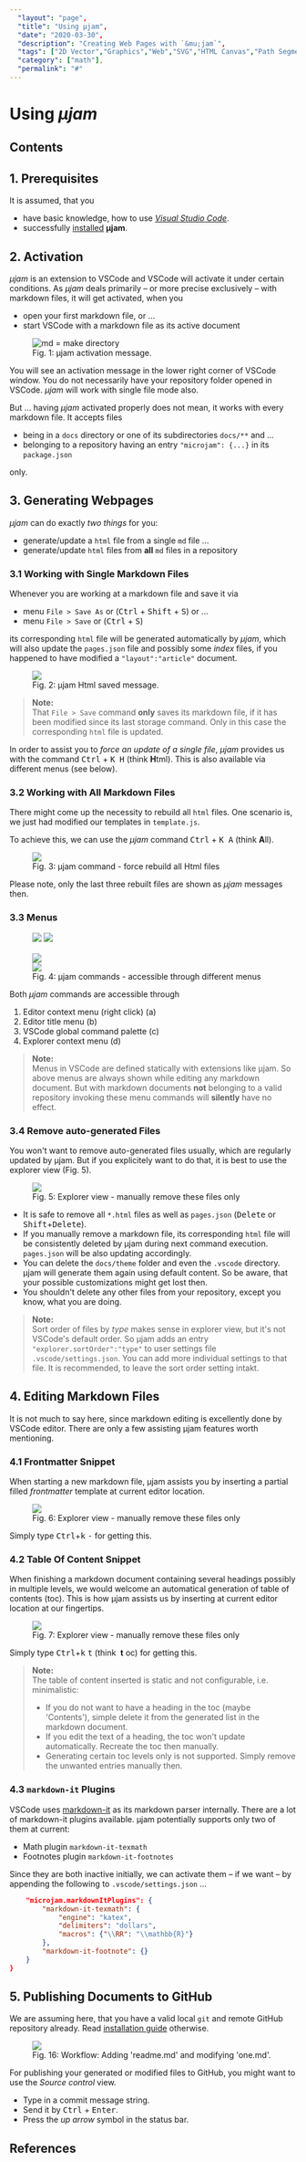 ```yaml
---
  "layout": "page",
  "title": "Using μjam",
  "date": "2020-03-30",
  "description": "Creating Web Pages with `&mu;jam`",
  "tags": ["2D Vector","Graphics","Web","SVG","HTML Canvas","Path Segment"],
  "category": ["math"],
  "permalink": "#"
---
```


# Using *&mu;jam* 

## Contents


## 1. Prerequisites

It is assumed, that you 
* have basic knowledge, how to use [*Visual Studio Code*](https://code.visualstudio.com/).
* successfully [installed](./installationGuide.html) **&mu;jam**.

## 2. Activation

*&mu;jam* is an extension to VSCode and VSCode will activate it under certain conditions. As *&mu;jam* deals primarily &ndash; or more precise exclusively &ndash; with markdown files, it will get activated, when you 

* open your first markdown file, or ...
* start VSCode with a markdown file as its active document

<figure>
  <img src="./img/mu-jam.use.01.png" alt="md = make directory">
  <figcaption>Fig. 1: &mu;jam activation message.</figcaption>
</figure>

You will see an activation message in the lower right corner of VSCode window.
You do not necessarily have your repository folder opened in VSCode. *&mu;jam* will work with single file mode also.

But ... having *&mu;jam* activated properly does not mean, it works with every markdown file. It accepts files 

* being in a `docs` directory or one of its subdirectories `docs/**` and ...
* belonging to a repository having an entry `"microjam": {...}` in its `package.json`

only.

## 3. Generating Webpages

*&mu;jam* can do exactly *two things* for you:

* generate/update a `html` file from a single `md` file ...
* generate/update `html` files from **all** `md` files in a repository

### 3.1 Working with Single Markdown Files

Whenever you are working at a markdown file and save it via

* menu `File > Save As` or (<kbd>Ctrl</kbd> + <kbd>Shift</kbd> + <kbd>S</kbd>) or ...
* menu `File > Save` or (<kbd>Ctrl</kbd> + <kbd>S</kbd>)

its corresponding `html` file will be generated automatically by *&mu;jam*, which will also update the `pages.json` file and possibly some *index* files, if you happened to have modified a `"layout":"article"` document.

<figure>
  <img src="./img/mu-jam.use.02.png">
  <figcaption>Fig. 2: &mu;jam Html saved message.</figcaption>
</figure>

> **Note:**   
>That `File > Save` command **only** saves its markdown file, if it has been modified since its last storage command. Only in this case the corresponding `html` file is updated.

In order to assist you to *force an update of a single file*, *&mu;jam* provides us with the command <kbd>Ctrl</kbd>&nbsp;+&nbsp;<kbd>K</kbd>&nbsp;&nbsp;<kbd>H</kbd> (think **H**tml). This is also available via different menus (see below).

### 3.2 Working with All Markdown Files

There might come up the necessity to rebuild all `html` files. One scenario is, we just had modified our templates in `template.js`.

To achieve this, we can use the *&mu;jam* command <kbd>Ctrl</kbd>&nbsp;+&nbsp;<kbd>K</kbd>&nbsp;&nbsp;<kbd>A</kbd> (think **A**ll).

<figure>
  <img src="./img/mu-jam.use.03.png">
  <figcaption>Fig. 3: &mu;jam command - force rebuild all Html files</figcaption>
</figure>

Please note, only the last three rebuilt files are shown as *&mu;jam* messages then.

### 3.3 Menus

<figure>
  <div><img src="./img/mu-jam.use.04-1.png">
  <img src="./img/mu-jam.use.04-2.png"></div><br>
  <img src="./img/mu-jam.use.04-3.png"><br>
  <img src="./img/mu-jam.use.04-4.png">
  <figcaption>Fig. 4: &mu;jam commands - accessible through different menus</figcaption>
</figure>

Both *&mu;jam* commands are accessible through

1. Editor context menu (right click) (a)
2. Editor title menu (b)
3. VSCode global command palette (c)
4. Explorer context menu (d)

> **Note:**   
>Menus in VSCode are defined statically with extensions like &mu;jam. So above menus are always shown while editing any markdown document. But with markdown documents **not** belonging to a valid repository invoking these menu commands will **silently** have no effect.

### 3.4 Remove auto-generated Files

You won't want to remove auto-generated files usually, which are regularly updated by &mu;jam. But if you explicitely want to do that, it is best to use the explorer view (Fig. 5).

<figure>
  <img src="./img/mu-jam.use.05.png">
  <figcaption>Fig. 5: Explorer view - manually remove these files only</figcaption>
</figure>

* It is safe to remove all `*.html` files as well as `pages.json` (<kbd>Delete</kbd> or <kbd>Shift</kbd>+<kbd>Delete</kbd>).
* If you manually remove a markdown file, its corresponding `html` file will be consistently deleted by &mu;jam during next command execution. `pages.json` will be also updating accordingly.
* You can delete the `docs/theme` folder and even the `.vscode` directory. &mu;jam will generate them again using default content. So be aware, that your possible customizations might get lost then.
* You shouldn't delete any other files from your repository, except you know, what you are doing.

> **Note:**   
>Sort order of files by *type* makes sense in explorer view, but it's not VSCode's default order. So &mu;jam adds an entry `"explorer.sortOrder":"type"` to user settings file `.vscode/settings.json`. You can add more individual settings to that file. It is recommended, to leave the sort order setting intakt.

## 4. Editing Markdown Files

It is not much to say here, since markdown editing is excellently done by VSCode editor. There are only a few assisting &mu;jam features worth mentioning.

### 4.1 Frontmatter Snippet

When starting a new markdown file, &mu;jam assists you by inserting a partial filled *frontmatter* template at current editor location.

<figure>
  <img src="./img/mu-jam.use.06.png">
  <figcaption>Fig. 6: Explorer view - manually remove these files only</figcaption>
</figure>

Simply type <kbd>Ctrl</kbd>+<kbd>k</kbd> <kbd>-</kbd> for getting this.

### 4.2 Table Of Content Snippet

When finishing a markdown document containing several headings possibly in multiple levels, we would welcome an automatical generation of table of contents (toc). This is how &mu;jam assists us by inserting at current editor location at our fingertips.

<figure>
  <img src="./img/mu-jam.use.07.png">
  <figcaption>Fig. 7: Explorer view - manually remove these files only</figcaption>
</figure>

Simply type <kbd>Ctrl</kbd>+<kbd>k</kbd> <kbd>t</kbd> (think &nbsp;**t** oc) for getting this.

> **Note:**   
> The table of content inserted is static and not configurable, i.e. minimalistic:
> * If you do not want to have a heading in the toc (maybe 'Contents'), simple delete it from the generated list in the markdown document.
> * If you edit the text of a heading, the toc won't update automatically. Recreate the toc then manually.
> * Generating certain toc levels only is not supported. Simply remove the unwanted entries manually then.


### 4.3 `markdown-it` Plugins

VSCode uses [markdown-it](https://github.com/markdown-it/markdown-it) as its markdown parser internally. There are a lot of markdown-it plugins available.
&mu;jam potentially supports only two of them at current:

* Math plugin `markdown-it-texmath`
* Footnotes plugin `markdown-it-footnotes`

Since they are both inactive initially, we can activate them &ndash; if we want &ndash; by appending the following to `.vscode/settings.json` ...

```json
	"microjam.markdownItPlugins": {
		"markdown-it-texmath": {
			"engine": "katex",
            "delimiters": "dollars",
            "macros": {"\\RR": "\\mathbb{R}"}
		},
		"markdown-it-footnote": {}
	}
}
```

## 5. Publishing Documents to GitHub

We are assuming here, that you have a valid local `git` and remote GitHub repository already. Read [installation guide](./installationGuide.html) otherwise.

<figure>
  <img src="./img/mu-jam.16-4.png">
  <figcaption>Fig. 16: Workflow: Adding 'readme.md' and modifying 'one.md'.</figcaption>
</figure>

For publishing your generated or modified files to GitHub, you might want to use the *Source control* view.

* Type in a commit message string.
* Send it by <kbd>Ctrl</kbd> + <kbd>Enter</kbd>.
* Press the *up arrow* symbol in the status bar.


## References 
